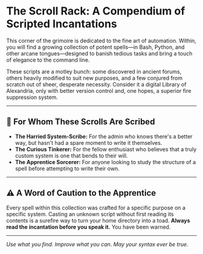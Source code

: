 # The Scroll Rack: A Compendium of Scripted Incantations

This corner of the grimoire is dedicated to the fine art of automation. Within, you will find a growing collection of potent spells—in Bash, Python, and other arcane tongues—designed to banish tedious tasks and bring a touch of elegance to the command line.

These scripts are a motley bunch: some discovered in ancient forums, others heavily modified to suit new purposes, and a few conjured from scratch out of sheer, desperate necessity. Consider it a digital Library of Alexandria, only with better version control and, one hopes, a superior fire suppression system.

---

## 📜 For Whom These Scrolls Are Scribed

- **The Harried System-Scribe:** For the admin who knows there's a better way, but hasn't had a spare moment to write it themselves.
- **The Curious Tinkerer:** For the fellow enthusiast who believes that a truly custom system is one that bends to their will.
- **The Apprentice Sorcerer:** For anyone looking to study the structure of a spell before attempting to write their own.

---

## ⚠️ A Word of Caution to the Apprentice

Every spell within this collection was crafted for a specific purpose on a specific system. Casting an unknown script without first reading its contents is a surefire way to turn your home directory into a toad. **Always read the incantation before you speak it.** You have been warned.

---

*Use what you find. Improve what you can. May your syntax ever be true.*
